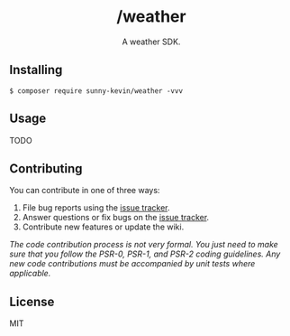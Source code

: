 <h1 align="center"> /weather </h1>

<p align="center"> A weather SDK.</p>


## Installing

```shell
$ composer require sunny-kevin/weather -vvv
```

## Usage

TODO

## Contributing

You can contribute in one of three ways:

1. File bug reports using the [issue tracker](https://github.com/sunnykevin//weather/issues).
2. Answer questions or fix bugs on the [issue tracker](https://github.com/sunnykevin//weather/issues).
3. Contribute new features or update the wiki.

_The code contribution process is not very formal. You just need to make sure that you follow the PSR-0, PSR-1, and PSR-2 coding guidelines. Any new code contributions must be accompanied by unit tests where applicable._

## License

MIT
